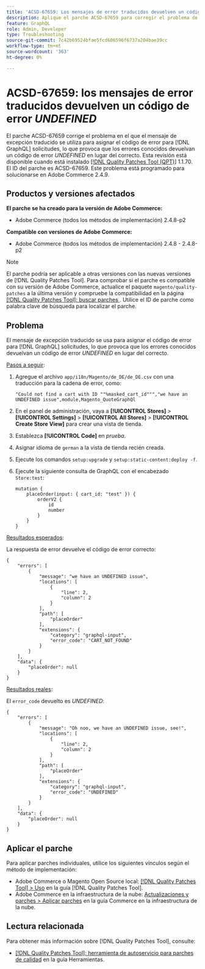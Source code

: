 ```yaml
---
title: 'ACSD-67659: Los mensajes de error traducidos devuelven un código de error INDEFINIDO'
description: Aplique el parche ACSD-67659 para corregir el problema de Adobe Commerce en el que el mensaje de excepción traducido se utiliza para asignar el código de error para  [!DNL GraphQL] solicitudes, lo que provoca que los errores conocidos devuelvan un código de error UNDEFINED en lugar del correcto.
feature: GraphQL
role: Admin, Developer
type: Troubleshooting
source-git-commit: 7c42b69524bfae5fcd606596f6737a204bae39cc
workflow-type: tm+mt
source-wordcount: '363'
ht-degree: 0%

---
```



# ACSD-67659: los mensajes de error traducidos devuelven un código de error *UNDEFINED*

El parche ACSD-67659 corrige el problema en el que el mensaje de excepción traducido se utiliza para asignar el código de error para [!DNL GraphQL] solicitudes, lo que provoca que los errores conocidos devuelvan un código de error *UNDEFINED* en lugar del correcto. Esta revisión está disponible cuando está instalado [[!DNL Quality Patches Tool (QPT)]](/help/tools/quality-patches-tool/quality-patches-tool-to-self-serve-quality-patches.md) 1.1.70. El ID del parche es ACSD-67659. Este problema está programado para solucionarse en Adobe Commerce 2.4.9.

## Productos y versiones afectados

**El parche se ha creado para la versión de Adobe Commerce:**

* Adobe Commerce (todos los métodos de implementación) 2.4.8-p2

**Compatible con versiones de Adobe Commerce:**

* Adobe Commerce (todos los métodos de implementación) 2.4.8 - 2.4.8-p2

>[!NOTE]
>
>El parche podría ser aplicable a otras versiones con las nuevas versiones de [!DNL Quality Patches Tool]. Para comprobar si el parche es compatible con su versión de Adobe Commerce, actualice el paquete `magento/quality-patches` a la última versión y compruebe la compatibilidad en la página [[!DNL Quality Patches Tool]: buscar parches &#x200B;](https://experienceleague.adobe.com/tools/commerce-quality-patches/index.html?lang=es). Utilice el ID de parche como palabra clave de búsqueda para localizar el parche.

## Problema

El mensaje de excepción traducido se usa para asignar el código de error para [!DNL GraphQL] solicitudes, lo que provoca que los errores conocidos devuelvan un código de error *UNDEFINED* en lugar del correcto.

<u>Pasos a seguir</u>:

1. Agregue el archivo `app/i18n/Magento/de_DE/de_DE.csv` con una traducción para la cadena de error, como:

   ```
   "Could not find a cart with ID ""%masked_cart_id""","we have an
   UNDEFINED issue",module,Magento_QuoteGraphQl
   ```

2. En el panel de administración, vaya a **[!UICONTROL Stores]** > **[!UICONTROL Settings]** > **[!UICONTROL All Stores]** > **[!UICONTROL Create Store View]** para crear una vista de tienda.
3. Establezca **[!UICONTROL Code]** en *prueba*.
4. Asignar idioma de `german` a la vista de tienda recién creada.
5. Ejecute los comandos `setup:upgrade` y `setup:static-content:deploy -f`.
6. Ejecute la siguiente consulta de GraphQL con el encabezado `Store:test`:

   ```
   mutation {
       placeOrder(input: { cart_id: "test" }) {
           orderV2 {
               id
               number
           }
       }
   }
   ```

<u>Resultados esperados</u>:

La respuesta de error devuelve el código de error correcto:

```
{
    "errors": [
        {
            "message": "we have an UNDEFINED issue",
            "locations": [
                {
                    "line": 2,
                    "column": 2
                }
            ],
            "path": [
                "placeOrder"
            ],
            "extensions": {
                "category": "graphql-input",
                "error_code": "CART_NOT_FOUND"
            }
        }
    ],
    "data": {
        "placeOrder": null
    }
}
```

<u>Resultados reales</u>:

El `error_code` devuelto es *UNDEFINED*:

```
{
    "errors": [
        {
            "message": "Oh noo, we have an UNDEFINED issue, see!",
            "locations": [
                {
                    "line": 2,
                    "column": 2
                }
            ],
            "path": [
                "placeOrder"
            ],
            "extensions": {
                "category": "graphql-input",
                "error_code": "UNDEFINED"
            }
        }
    ],
    "data": {
        "placeOrder": null
    }
}
```

## Aplicar el parche

Para aplicar parches individuales, utilice los siguientes vínculos según el método de implementación:

* Adobe Commerce o Magento Open Source local: [[!DNL Quality Patches Tool] > Uso](/help/tools/quality-patches-tool/usage.md) en la guía [!DNL Quality Patches Tool].
* Adobe Commerce en la infraestructura de la nube: [Actualizaciones y parches > Aplicar parches](https://experienceleague.adobe.com/docs/commerce-cloud-service/user-guide/develop/upgrade/apply-patches.html?lang=es) en la guía Commerce en la infraestructura de la nube.

## Lectura relacionada

Para obtener más información sobre [!DNL Quality Patches Tool], consulte:

* [[!DNL Quality Patches Tool]: herramienta de autoservicio para parches de calidad](/help/tools/quality-patches-tool/quality-patches-tool-to-self-serve-quality-patches.md) en la guía Herramientas.
